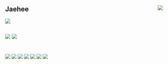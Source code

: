 <div align="">
  
<img align="right" src="https://github-readme-stats.vercel.app/api?username=limjaehee&show_icons=true"/>
  
  ## Jaehee

  <a href="https://sweeney.tistory.com/"><img src="https://img.shields.io/badge/sweeney-E5511E?style=for-the-badge&logo=Tistory&logoColor=white"/></a>
  
  <a href="https://bevel-relish-811.notion.site/Project-5d053f65bbca4ae3b3ec50b78c1faeac"><img src="https://img.shields.io/badge/Project-000000?style=for-the-badge&logo=notion&logoColor=white"/></a> <a href="https://bevel-relish-811.notion.site/Archive-c52e467b438647ef997abe714268f70e"><img src="https://img.shields.io/badge/Archive-ffffff?style=for-the-badge&logo=notion&logoColor=black"/></a>
  <br>  <br>
  ---
  
  <img src="https://img.shields.io/badge/Vue.js-4FC08D?style=flat-square&logo=Vue.js&logoColor=white"/></a>
  <img src="https://img.shields.io/badge/JavaScript-F7DF1E?style=flat-square&logo=JavaScript&logoColor=white"/></a>
  <img src="https://img.shields.io/badge/HTML5-E34F26?style=flat-square&logo=HTML5&logoColor=white"/></a>
  <img src="https://img.shields.io/badge/CSS3-1572B6?style=flat-square&logo=CSS3&logoColor=white"/></a>
  <img src="https://img.shields.io/badge/Sass-CC6699?style=flat-square&logo=Sass&logoColor=white"/></a>
  <img src="https://img.shields.io/badge/jQuery-0769AD?style=flat-square&logo=jQuery&logoColor=white"/></a>
  <img src="https://img.shields.io/badge/D3.js-F9A03C?style=flat-square&logo=D3.js&logoColor=white"/></a>

</div>
